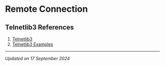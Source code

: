 # Remote Connection

## Telnetlib3 References

1. [Telnetlib3](https://github.com/jquast/telnetlib3/)
1. [Telnetlib3 Examples](https://stackoverflow.com/questions/75778543/python-telnetlib3-examples)

***
*Updated on 17 September 2024*
